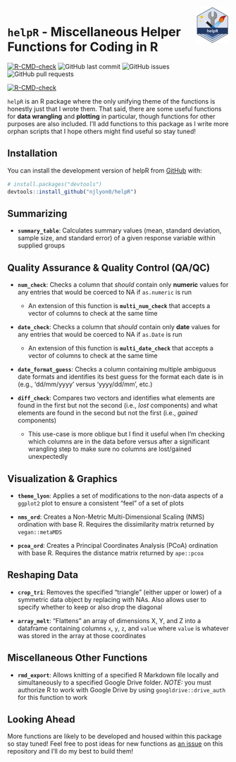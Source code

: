 
<!-- README.md is generated from README.Rmd. Please edit that file -->

<img src = "man/figures/helpR_hex.png" align = "right" width = "15%"/>

# `helpR` - Miscellaneous Helper Functions for Coding in R

<!-- badges: start -->

[![R-CMD-check](https://github.com/njlyon0/helpR/workflows/R-CMD-check/badge.svg)](https://github.com/njlyon0/helpR/actions)
![GitHub last
commit](https://img.shields.io/github/last-commit/njlyon0/helpR)
![GitHub issues](https://img.shields.io/github/issues-raw/njlyon0/helpR)
![GitHub pull
requests](https://img.shields.io/github/issues-pr/njlyon0/helpR)

[![R-CMD-check](https://github.com/njlyon0/helpR/actions/workflows/R-CMD-check.yaml/badge.svg)](https://github.com/njlyon0/helpR/actions/workflows/R-CMD-check.yaml)
<!-- badges: end -->

`helpR` is an R package where the only unifying theme of the functions
is honestly just that I wrote them. That said, there are some useful
functions for **data wrangling** and **plotting** in particular, though
functions for other purposes are also included. I’ll add functions to
this package as I write more orphan scripts that I hope others might
find useful so stay tuned!

## Installation

You can install the development version of helpR from
[GitHub](https://github.com/) with:

``` r
# install.packages("devtools")
devtools::install_github("njlyon0/helpR")
```

## Summarizing

- **`summary_table`**: Calculates summary values (mean, standard
  deviation, sample size, and standard error) of a given response
  variable within supplied groups

## Quality Assurance & Quality Control (QA/QC)

- **`num_check`**: Checks a column that *should* contain only
  **numeric** values for any entries that would be coerced to NA if
  `as.numeric` is run

  - An extension of this function is **`multi_num_check`** that accepts
    a vector of columns to check at the same time

- **`date_check`**: Checks a column that *should* contain only **date**
  values for any entries that would be coerced to NA if `as.Date` is run

  - An extension of this function is **`multi_date_check`** that accepts
    a vector of columns to check at the same time

- **`date_format_guess`**: Checks a column containing multiple ambiguous
  date formats and identifies its best guess for the format each date is
  in (e.g., ‘dd/mm/yyyy’ versus ‘yyyy/dd/mm’, etc.)

- **`diff_check`**: Compares two vectors and identifies what elements
  are found in the first but not the second (i.e., *lost* components)
  and what elements are found in the second but not the first (i.e.,
  *gained* components)

  - This use-case is more oblique but I find it useful when I’m checking
    which columns are in the data before versus after a significant
    wrangling step to make sure no columns are lost/gained unexpectedly

## Visualization & Graphics

- **`theme_lyon`**: Applies a set of modifications to the non-data
  aspects of a `ggplot2` plot to ensure a consistent “feel” of a set of
  plots

- **`nms_ord`**: Creates a Non-Metric Multi-Dimensional Scaling (NMS)
  ordination with base R. Requires the dissimilarity matrix returned by
  `vegan::metaMDS`

- **`pcoa_ord`**: Creates a Principal Coordinates Analysis (PCoA)
  ordination with base R. Requires the distance matrix returned by
  `ape::pcoa`

## Reshaping Data

- **`crop_tri`**: Removes the specified “triangle” (either upper or
  lower) of a symmetric data object by replacing with NAs. Also allows
  user to specify whether to keep or also drop the diagonal

- **`array_melt`**: “Flattens” an array of dimensions X, Y, and Z into a
  dataframe containing columns `x`, `y`, `z`, and `value` where `value`
  is whatever was stored in the array at those coordinates

## Miscellaneous Other Functions

- **`rmd_export`**: Allows knitting of a specified R Markdown file
  locally and simultaneously to a specified Google Drive folder. *NOTE:*
  you must authorize R to work with Google Drive by using
  `googldrive::drive_auth` for this function to work

## Looking Ahead

More functions are likely to be developed and housed within this package
so stay tuned! Feel free to post ideas for new functions as [an
issue](https://github.com/njlyon0/helpR/issues) on this repository and
I’ll do my best to build them!
